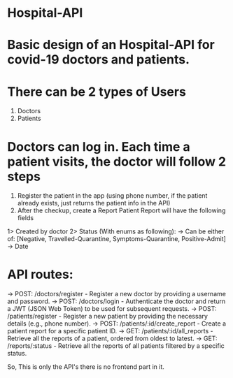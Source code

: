# Hospital-API
# Basic design of an Hospital-API for covid-19 doctors and patients. 
# There can be 2 types of Users
1. Doctors
2. Patients

# Doctors can log in. Each time a patient visits, the doctor will follow 2 steps

1. Register the patient in the app (using phone number, if the patient already exists, just returns the patient info in the API)
2. After the checkup, create a Report Patient Report will have the following fields

1> Created by doctor 
2> Status (With enums as following):
-> Can be either of: [Negative, Travelled-Quarantine, Symptoms-Quarantine, Positive-Admit]
-> Date

# API routes:
-> POST: /doctors/register - Register a new doctor by providing a username
and password.
-> POST: /doctors/login - Authenticate the doctor and return a JWT (JSON Web
Token) to be used for subsequent requests.
-> POST: /patients/register - Register a new patient by providing the necessary
details (e.g., phone number).
-> POST: /patients/:id/create_report - Create a patient report for a specific
patient ID.
-> GET: /patients/:id/all_reports - Retrieve all the reports of a patient, ordered
from oldest to latest.
-> GET: /reports/:status - Retrieve all the reports of all patients filtered by a
specific status.

So, This is only the API's there is no frontend part in it.
